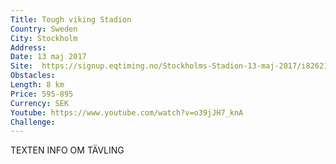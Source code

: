 ```yaml
---
Title: Tough viking Stadion
Country: Sweden
City: Stockholm
Address:
Date: 13 maj 2017
Site:  https://signup.eqtiming.no/Stockholms-Stadion-13-maj-2017/i826214?Event=TV_Sverige
Obstacles: 
Length: 8 km
Price: 595-895
Currency: SEK
Youtube: https://www.youtube.com/watch?v=o39jJH7_knA
Challenge: 
---
```


TEXTEN INFO OM TÄVLING
